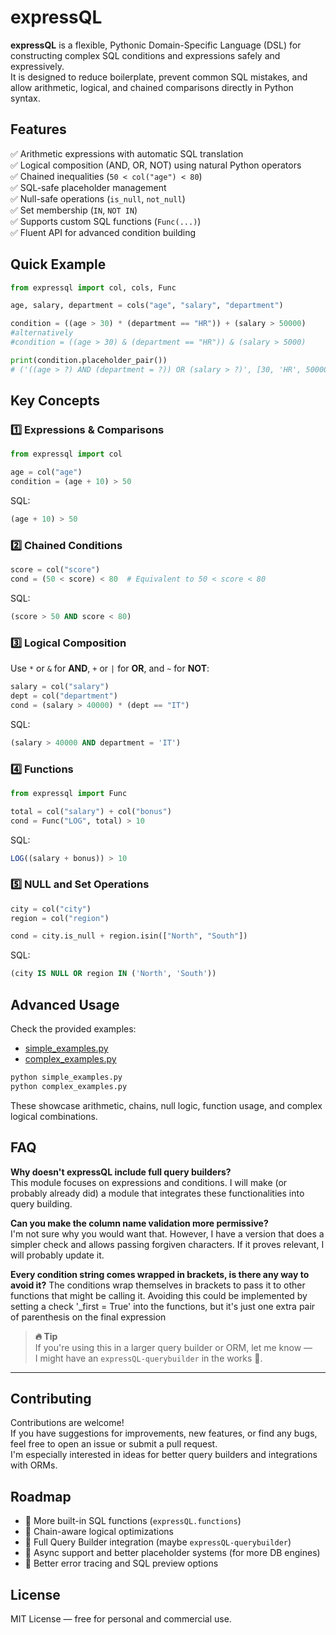 
# expressQL

**expressQL** is a flexible, Pythonic Domain-Specific Language (DSL) for constructing complex SQL conditions and expressions safely and expressively.  
It is designed to reduce boilerplate, prevent common SQL mistakes, and allow arithmetic, logical, and chained comparisons directly in Python syntax.

## Features

✅ Arithmetic expressions with automatic SQL translation  
✅ Logical composition (AND, OR, NOT) using natural Python operators  
✅ Chained inequalities (`50 < col("age") < 80`)  
✅ SQL-safe placeholder management  
✅ Null-safe operations (`is_null`, `not_null`)  
✅ Set membership (`IN`, `NOT IN`)  
✅ Supports custom SQL functions (`Func(...)`)  
✅ Fluent API for advanced condition building

## Quick Example

```python
from expressql import col, cols, Func

age, salary, department = cols("age", "salary", "department")

condition = ((age > 30) * (department == "HR")) + (salary > 50000)
#alternatively
#condition = ((age > 30) & (department == "HR")) & (salary > 5000)

print(condition.placeholder_pair())
# ('((age > ?) AND (department = ?)) OR (salary > ?)', [30, 'HR', 50000])
```

## Key Concepts

### 1️⃣ Expressions & Comparisons

```python
from expressql import col

age = col("age")
condition = (age + 10) > 50
```

SQL:
```sql
(age + 10) > 50
```

### 2️⃣ Chained Conditions

```python
score = col("score")
cond = (50 < score) < 80  # Equivalent to 50 < score < 80
```

SQL:
```sql
(score > 50 AND score < 80)
```

### 3️⃣ Logical Composition

Use `*` or `&` for **AND**, `+` or `|` for **OR**, and `~` for **NOT**:

```python
salary = col("salary")
dept = col("department")
cond = (salary > 40000) * (dept == "IT")
```

SQL:
```sql
(salary > 40000 AND department = 'IT')
```

### 4️⃣ Functions

```python
from expressql import Func

total = col("salary") + col("bonus")
cond = Func("LOG", total) > 10
```

SQL:
```sql
LOG((salary + bonus)) > 10
```

### 5️⃣ NULL and Set Operations

```python
city = col("city")
region = col("region")

cond = city.is_null + region.isin(["North", "South"])
```

SQL:
```sql
(city IS NULL OR region IN ('North', 'South'))
```

## Advanced Usage

Check the provided examples:

- [simple_examples.py](./simple_examples.py)
- [complex_examples.py](./complex_examples.py)

```bash
python simple_examples.py
python complex_examples.py
```

These showcase arithmetic, chains, null logic, function usage, and complex logical combinations.

## FAQ

**Why doesn't expressQL include full query builders?**  
This module focuses on expressions and conditions. I will make (or probably already did) a module that integrates these functionalities into query building.

**Can you make the column name validation more permissive?**  
I'm not sure why you would want that. However, I have a version that does a simpler check and allows passing forgiven characters. If it proves relevant, I will probably update it.

**Every condition string comes wrapped in brackets, is there any way to avoid it?**
The conditions wrap themselves in brackets to pass it to other functions that might be calling it. Avoiding this could be implemented by setting a check '_first = True' into the functions, but it's just one extra pair of parenthesis on the final expression

> **🔥 Tip**  
> If you're using this in a larger query builder or ORM, let me know —  
> I might have an `expressQL-querybuilder` in the works 👀.

---

## Contributing

Contributions are welcome!  
If you have suggestions for improvements, new features, or find any bugs, feel free to open an issue or submit a pull request.  
I'm especially interested in ideas for better query builders and integrations with ORMs.

## Roadmap

- 📌 More built-in SQL functions (`expressQL.functions`)
- 📌 Chain-aware logical optimizations
- 📌 Full Query Builder integration (maybe `expressQL-querybuilder`)
- 📌 Async support and better placeholder systems (for more DB engines)
- 📌 Better error tracing and SQL preview options

## License

MIT License — free for personal and commercial use.

